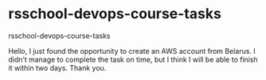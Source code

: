 # rsschool-devops-course-tasks
rsschool-devops-course-tasks


Hello, I just found the opportunity to create an AWS account from Belarus. I didn’t manage to complete the task on time, but I think I will be able to finish it within two days. Thank you.
